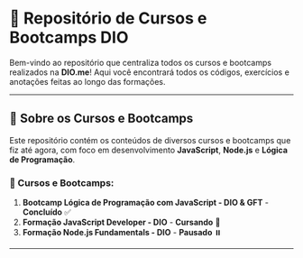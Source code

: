 # 🚀 Repositório de Cursos e Bootcamps DIO

Bem-vindo ao repositório que centraliza todos os cursos e bootcamps realizados na **DIO.me**! Aqui você encontrará todos os códigos, exercícios e anotações feitas ao longo das formações.

---

## 📌 Sobre os Cursos e Bootcamps

Este repositório contém os conteúdos de diversos cursos e bootcamps que fiz até agora, com foco em desenvolvimento **JavaScript**, **Node.js** e **Lógica de Programação**.

### 🎯 Cursos e Bootcamps:

1. **Bootcamp Lógica de Programação com JavaScript - DIO & GFT** - **Concluído** ✅
2. **Formação JavaScript Developer - DIO** - **Cursando** 🔄
3. **Formação Node.js Fundamentals - DIO** - **Pausado** ⏸️

---
